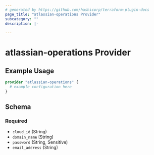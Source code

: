 ```yaml
---
# generated by https://github.com/hashicorp/terraform-plugin-docs
page_title: "atlassian-operations Provider"
subcategory: ""
description: |-
  
---
```


# atlassian-operations Provider



## Example Usage

```terraform
provider "atlassian-operations" {
  # example configuration here
}
```

<!-- schema generated by tfplugindocs -->
## Schema

### Required

- `cloud_id` (String)
- `domain_name` (String)
- `password` (String, Sensitive)
- `email_address` (String)
